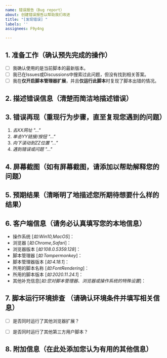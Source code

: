 ```yaml
---
name: 错误报告（Bug report）
about: 创建错误报告以帮助我们改进
title: "[发现错误] "
labels: ''
assignees: F9y4ng

---
```


## 1. 准备工作（确认预先完成的操作）
<!-- 请您在反馈问题前，确认完成以下准备工作，如确定请将[ ]改为[x]，并删除[ ]中的空格 -->

- [ ] 我确认使用的是当前脚本的最新版本。
- [ ] 我已在Issues或Discussions中搜索过此问题，但没有找到相关答案。
- [ ] 我在**仅开启脚本管理器扩展**，并且**仅运行此脚本**时复现了脚本出错的情况。

## 2. 描述错误信息（清楚而简洁地描述错误）


## 3. 错误再现（重现行为步骤，直至复现您遇到的问题）
1. _去XX网址 "..."_
2. _单击YY链接/按钮 "..."_
3. _向下滚动到ZZ位置 "..."_
4. _遇到错误或问题 "..."_


## 4. 屏幕截图（如有屏幕截图，请添加以帮助解释您的问题）


## 5. 预期结果（清晰明了地描述您所期待想要什么样的结果）


## 6. 客户端信息（请务必认真填写您的本地信息）
- 操作系统 [_如:Win10,MacOS_]：
- 浏览器 [_如:Chrome,Safari_]：
- 浏览器版本 [_如:108.0.5359.128_]：
- 脚本管理器 [_如:Tampermonkey_]：
- 脚本管理器版本 [_如:4.18.1_]：
- 所用的脚本名称 [_如:FontRendering_]：
- 所用的脚本版本 [_如:2020.11.24.1_]：
- 其他补充信息[_如:您对脚本管理器、浏览器或操作系统的特殊设置_]：


## 7. 脚本运行环境排查 （请确认环境条件并填写相关信息）
<!-- 请排除与您本地其他扩展或第三方用户脚本的冲突，如确定请将[ ]改为[x]，并删除[ ]中的空格 -->

- [ ] 是否同时运行了其他浏览器扩展？
<!-- 请在下面罗列出您同时使用的浏览器扩展 [例如 Dark Reader、uBlock Origin等] -->


- [ ] 是否同时运行了其他第三方用户脚本？
<!-- 请在下面罗列出您同时使用的其他第三方用户脚本 [例如 AC-baidu、Github Acceleration等] -->


## 8. 附加信息（在此处添加您认为有用的其他信息）
